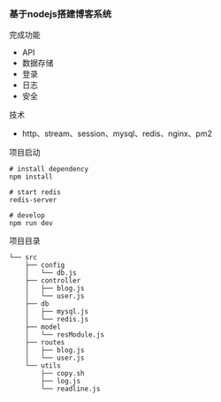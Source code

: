### 基于nodejs搭建博客系统
完成功能
- API
- 数据存储
- 登录
- 日志
- 安全

技术
- http、stream、session、mysql、redis、nginx、pm2


项目启动
```
# install dependency
npm install

# start redis
redis-server

# develop
npm run dev
```

项目目录
```
└── src
    ├── config
    │   └── db.js
    ├── controller
    │   ├── blog.js
    │   └── user.js
    ├── db
    │   ├── mysql.js
    │   └── redis.js
    ├── model
    │   └── resModule.js
    ├── routes
    │   ├── blog.js
    │   └── user.js
    └── utils
        ├── copy.sh
        ├── log.js
        └── readline.js
```